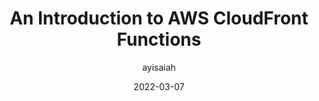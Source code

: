 ---
author: ayisaiah
date: 2022-03-07
permalink: false
publisher: honeybadgerapp
tags:
  - aws
  - content-delivery
target_url: https://www.honeybadger.io/blog/aws-cloudfront-functions/
title: An Introduction to AWS CloudFront Functions
---